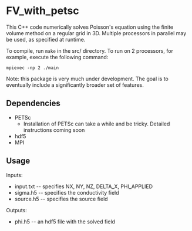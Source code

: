 # FV_with_petsc

This C++ code numerically solves Poisson's equation using the finite volume method on a regular grid in 3D.
Multiple processors in parallel may be used, as specified at runtime.

To compile, run `make` in the src/ directory. To run on 2 processors, for example, execute the following command:

```
mpiexec -np 2 ./main
```

Note: this package is very much under development. The goal is to eventually include a significantly broader set of features.

## Dependencies
- PETSc
    - Installation of PETSc can take a while and be tricky. Detailed instructions coming soon
- hdf5
- MPI

## Usage
Inputs:
- input.txt -- specifies NX, NY, NZ, DELTA_X, PHI_APPLIED
- sigma.h5 -- specifies the conductivity field
- source.h5 -- specifies the source field

Outputs:
- phi.h5 -- an hdf5 file with the solved field
